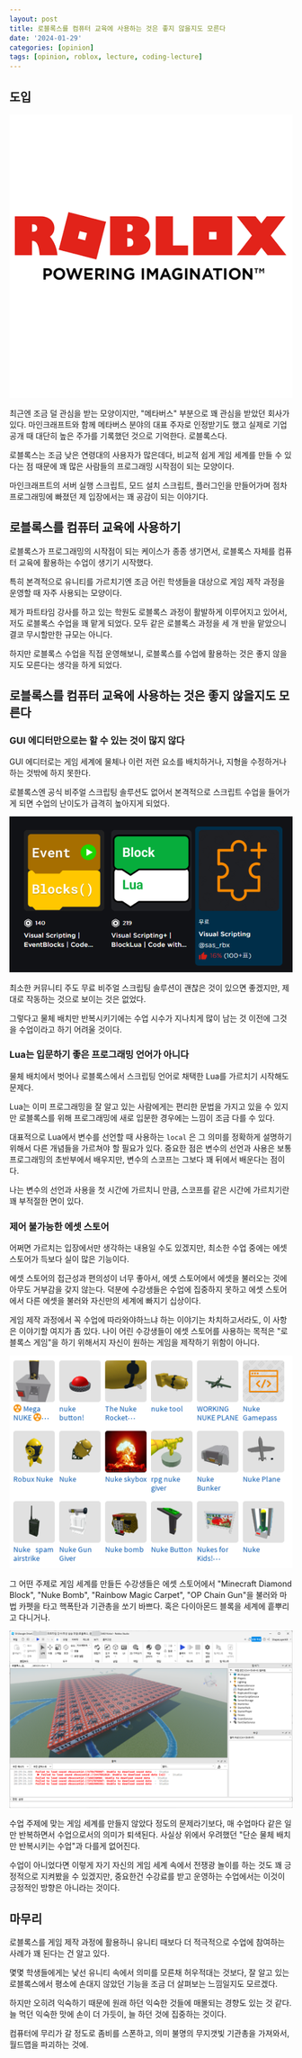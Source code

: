 ```yaml
---
layout: post
title: 로블록스를 컴퓨터 교육에 사용하는 것은 좋지 않을지도 모른다
date: '2024-01-29'
categories: [opinion]
tags: [opinion, roblox, lecture, coding-lecture]
---
```


## 도입

![](/static/posts/2024-01-29-roblox-lecture-might-not-be-good/profile_vrt_raw_bytes_1587515338_10341.png)  

최근엔 조금 덜 관심을 받는 모양이지만, "메타버스" 부분으로 꽤 관심을 받았던 회사가 있다. 마인크래프트와 함께 메타버스 분야의 대표 주자로 인정받기도 했고 실제로 기업 공개 때 대단히 높은 주가를 기록했던 것으로 기억한다. 로블록스다.

로블록스는 조금 낮은 연령대의 사용자가 많은데다, 비교적 쉽게 게임 세계를 만들 수 있다는 점 때문에 꽤 많은 사람들의 프로그래밍 시작점이 되는 모양이다.

마인크래프트의 서버 실행 스크립트, 모드 설치 스크립트, 플러그인을 만들어가며 점차 프로그래밍에 빠졌던 제 입장에서는 꽤 공감이 되는 이야기다.

## 로블록스를 컴퓨터 교육에 사용하기

로블록스가 프로그래밍의 시작점이 되는 케이스가 종종 생기면서, 로블록스 자체를 컴퓨터 교육에 활용하는 수업이 생기기 시작했다.

특히 본격적으로 유니티를 가르치기엔 조금 어린 학생들을 대상으로 게임 제작 과정을 운영할 때 자주 사용되는 모양이다.

제가 파트타임 강사를 하고 있는 학원도 로블록스 과정이 활발하게 이루어지고 있어서, 저도 로블록스 수업을 꽤 맡게 되었다. 모두 같은 로블록스 과정을 세 개 반을 맡았으니 결코 무시할만한 규모는 아니다.

하지만 로블록스 수업을 직접 운영해보니, 로블록스를 수업에 활용하는 것은 좋지 않을지도 모른다는 생각을 하게 되었다.

## 로블록스를 컴퓨터 교육에 사용하는 것은 좋지 않을지도 모른다

### GUI 에디터만으로는 할 수 있는 것이 많지 않다

GUI 에디터로는 게임 세계에 물체나 이런 저런 요소를 배치하거나, 지형을 수정하거나 하는 것밖에 하지 못한다.  

로블록스엔 공식 비주얼 스크립팅 솔루션도 없어서 본격적으로 스크립트 수업을 들어가게 되면 수업의 난이도가 급격히 높아지게 되었다.

![](/static/posts/2024-01-29-roblox-lecture-might-not-be-good/스크린샷%202024-01-29%20114433.png)  

최소한 커뮤니티 주도 무료 비주얼 스크립팅 솔루션이 괜찮은 것이 있으면 좋겠지만, 제대로 작동하는 것으로 보이는 것은 없었다. 

그렇다고 물체 배치만 반복시키기에는 수업 시수가 지나치게 많이 남는 것 이전에 그것을 수업이라고 하기 어려울 것이다.

### Lua는 입문하기 좋은 프로그래밍 언어가 아니다

물체 배치에서 벗어나 로블록스에서 스크립팅 언어로 채택한 Lua를 가르치기 시작해도 문제다.

Lua는 이미 프로그래밍을 잘 알고 있는 사람에게는 편리한 문법을 가지고 있을 수 있지만 로블록스를 위해 프로그래밍에 새로 입문한 경우에는 느낌이 조금 다를 수 있다.

대표적으로 Lua에서 변수를 선언할 때 사용하는 `local` 은 그 의미를 정확하게 설명하기 위해서 다른 개념들을 가르쳐야 할 필요가 있다. 중요한 점은 변수의 선언과 사용은 보통 프로그래밍의 초반부에서 배우지만, 변수의 스코프는 그보다 꽤 뒤에서 배운다는 점이다.

나는 변수의 선언과 사용을 첫 시간에 가르치니 만큼, 스코프를 같은 시간에 가르치기란 꽤 부적절한 면이 있다.

### 제어 불가능한 에셋 스토어

어쩌면 가르치는 입장에서만 생각하는 내용일 수도 있겠지만, 최소한 수업 중에는 에셋 스토어가 득보다 실이 많은 기능이다.

에셋 스토어의 접근성과 편의성이 너무 좋아서, 에셋 스토어에서 에셋을 불러오는 것에 아무도 거부감을 갖지 않는다. 덕분에 수강생들은 수업에 집중하지 못하고 에셋 스토어에서 다른 에셋을 불러와 자신만의 세계에 빠지기 십상이다.

게임 제작 과정에서 꼭 수업에 따라와야하느냐 하는 이야기는 차치하고서라도, 이 사항은 이야기할 여지가 좀 있다. 나이 어린 수강생들이 에셋 스토어를 사용하는 목적은 "로블록스 게임"을 하기 위해서지 자신이 원하는 게임을 제작하기 위함이 아니다.

![](/static/posts/2024-01-29-roblox-lecture-might-not-be-good/스크린샷%202024-01-29%20114033.png)  

그 어떤 주제로 게임 세계를 만들든 수강생들은 에셋 스토어에서 "Minecraft Diamond Block", "Nuke Bomb", "Rainbow Magic Carpet", "OP Chain Gun"을 불러와 마법 카펫을 타고 핵폭탄과 기관총을 쏘기 바쁘다. 혹은 다이아몬드 블록을 세계에 흩뿌리고 다니거나.

![](/static/posts/2024-01-29-roblox-lecture-might-not-be-good/스크린샷%202024-02-20%20203045.png)  

수업 주제에 맞는 게임 세계를 만들지 않았다 정도의 문제라기보다, 매 수업마다 같은 일만 반복하면서 수업으로서의 의미가 퇴색된다. 사실상 위에서 우려했던 "단순 물체 배치만 반복시키는 수업"과 다를게 없어진다.

수업이 아니었다면 이렇게 자기 자신의 게임 세계 속에서 전쟁광 놀이를 하는 것도 꽤 긍정적으로 지켜봤을 수 있겠지만, 중요한건 수강료를 받고 운영하는 수업에서는 이것이 긍정적인 방향은 아니라는 것이다.

## 마무리

로블록스를 게임 제작 과정에 활용하니 유니티 때보다 더 적극적으로 수업에 참여하는 사례가 꽤 된다는 건 알고 있다.  

몇몇 학생들에게는 낯선 유니티 속에서 의미를 모른채 허우적대는 것보다, 잘 알고 있는 로블록스에서 평소에 손대지 않았던 기능을 조금 더 살펴보는 느낌일지도 모르겠다.  

하지만 오히려 익숙하기 때문에 원래 하던 익숙한 것들에 매몰되는 경향도 있는 것 같다. 늘 먹던 익숙한 맛에 손이 더 가듯이, 늘 하던 것에 집중하는 것이다.  

컴퓨터에 무리가 갈 정도로 좀비를 스폰하고, 의미 불명의 무지갯빛 기관총을 가져와서, 월드맵을 파괴하는 것에.
